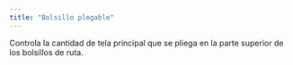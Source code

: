 ```yaml
---
title: "Bolsillo plegable"
---
```


Controla la cantidad de tela principal que se pliega en la parte superior de los bolsillos de ruta.




